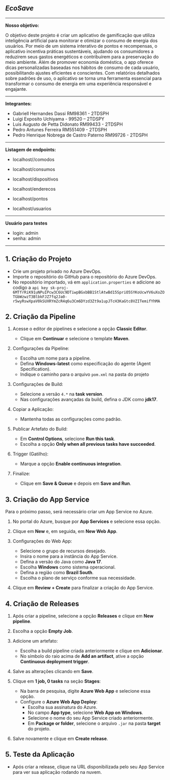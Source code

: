 *EcoSave*
-
***

**Nosso objetivo:**

O objetivo deste projeto é criar um aplicativo de gamificação que utiliza inteligência artificial para monitorar e otimizar o consumo de energia dos usuários. Por meio de um sistema interativo de pontos e recompensas, o aplicativo incentiva práticas sustentáveis, ajudando os consumidores a reduzirem seus gastos energéticos e contribuírem para a preservação do meio ambiente. Além de promover economia doméstica, o app oferece dicas personalizadas baseadas nos hábitos de consumo de cada usuário, possibilitando ajustes eficientes e conscientes. Com relatórios detalhados sobre padrões de uso, o aplicativo se torna uma ferramenta essencial para transformar o consumo de energia em uma experiência responsável e engajante.

***

**Integrantes:**
- Gabriell Hernandes Dassi RM98361 - 2TDSPH
- Luigi Exposito Uchiyama - 99520 – 2TDSPY
- Luis Augusto de Petta Didonato RM99433 - 2TDSPH
- Pedro Antunes Ferreira RM551409 - 2TDSPH
- Pedro Henrique Nobrega de Castro Paterno RM99726 - 2TDSPH
    
***

**Listagem de endpoints:**
* localhost//comodos

* localhost/consumos

* localhost/dispositivos

* localhost/enderecos

* localhost/pontos

* localhost/usuarios
***

**Usuário para testes**

- login: admin
- senha: admin

***

## 1. Criação do Projeto

- Crie um projeto privado no Azure DevOps.
- Importe o repositório do GitHub para o repositório do Azure DevOps.
- No repositório importado, vá em `application.properties` e adicione ao codigo a `api key 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`

## 2. Criação da Pipeline

1. Acesse o editor de pipelines e selecione a opção **Classic Editor**.
   - Clique em **Continuar** e selecione o template **Maven**.
   
2. Configurações da Pipeline:
   - Escolha um nome para a pipeline.
   - Defina **Windows-latest** como especificação do agente (Agent Specification).
   - Indique o caminho para o arquivo `pom.xml` na pasta do projeto
   
3. Configurações de Build:
   - Selecione a versão `4.*` na **task version**.
   - Nas configurações avançadas da build, defina o JDK como **jdk17**.
   
4. Copiar a Aplicação:
   - Mantenha todas as configurações como padrão.
   
5. Publicar Artefato do Build:
   - Em **Control Options**, selecione **Run this task**.
   - Escolha a opção **Only when all previous tasks have succeeded**.
   
6. Trigger (Gatilho):
   - Marque a opção **Enable continuous integration**.
   
7. Finalize:
   - Clique em **Save & Queue** e depois em **Save and Run**.

## 3. Criação do App Service

Para o próximo passo, será necessário criar um App Service no Azure.

1. No portal do Azure, busque por **App Services** e selecione essa opção.
2. Clique em **New** e, em seguida, em **New Web App**.
3. Configurações do Web App:
   - Selecione o grupo de recursos desejado.
   - Insira o nome para a instância do App Service.
   - Defina a versão do Java como **Java 17**.
   - Escolha **Windows** como sistema operacional.
   - Defina a região como **Brazil South**.
   - Escolha o plano de serviço conforme sua necessidade.
   
4. Clique em **Review + Create** para finalizar a criação do App Service.

## 4. Criação de Releases

1. Após criar a pipeline, selecione a opção **Releases** e clique em **New pipeline**.
2. Escolha a opção **Empty Job**.
3. Adicione um artefato:
   - Escolha a build pipeline criada anteriormente e clique em **Adicionar**.
   - No símbolo do raio acima de **Add an artifact**, ative a opção **Continuous deployment trigger**.
4. Salve as alterações clicando em **Save**.
5. Clique em **1 job, 0 tasks** na seção **Stages**:
   - Na barra de pesquisa, digite **Azure Web App** e selecione essa opção.
   - Configure o **Azure Web App Deploy**:
     - Escolha sua assinatura do Azure.
     - No campo **App type**, selecione **Web App on Windows**.
     - Selecione o nome do seu App Service criado anteriormente.
     - Em **Package or folder**, selecione o arquivo `.jar` na pasta **target** do projeto.
   
6. Salve novamente e clique em **Create release**.

## 5. Teste da Aplicação

- Após criar a release, clique na URL disponibilizada pelo seu App Service para ver sua aplicação rodando na nuvem.

